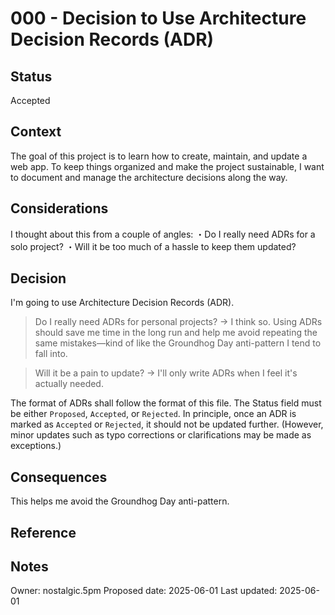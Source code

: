 # 000 - Decision to Use Architecture Decision Records (ADR)

## Status
Accepted

## Context
The goal of this project is to learn how to create, maintain, and update a web app. To keep things organized and make the project sustainable, I want to document and manage the architecture decisions along the way.

## Considerations
I thought about this from a couple of angles:
・Do I really need ADRs for a solo project?
・Will it be too much of a hassle to keep them updated?

## Decision
I'm going to use Architecture Decision Records (ADR).

> Do I really need ADRs for personal projects?
→ I think so. Using ADRs should save me time in the long run and help me avoid repeating the same mistakes—kind of like the Groundhog Day anti-pattern I tend to fall into.

> Will it be a pain to update?
→ I'll only write ADRs when I feel it's actually needed.

The format of ADRs shall follow the format of this file.
The Status field must be either `Proposed`, `Accepted`, or `Rejected`.
In principle, once an ADR is marked as `Accepted` or `Rejected`, it should not be updated further.
(However, minor updates such as typo corrections or clarifications may be made as exceptions.)

## Consequences
This helps me avoid the Groundhog Day anti-pattern.

## Reference

## Notes
Owner: nostalgic.5pm
Proposed date: 2025-06-01
Last updated: 2025-06-01
